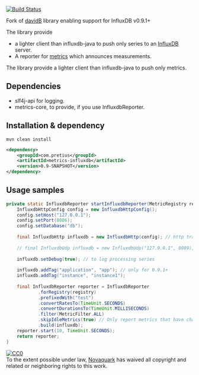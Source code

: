 [![Build Status](https://travis-ci.org/olejnikk/metrics-influxdb.svg?branch=master)](https://travis-ci.org/olejnikk/metrics-influxdb)

Fork of [davidB](https://github.com/davidB/metrics-influxdb) library enabling support for InfluxDB v0.9.1+

The library provide

* a lighter client than influxdb-java to push only series to an [InfluxDB](http://influxdb.org) server.
* A reporter for [metrics](http://metrics.codahale.com/) which announces measurements.

The library provide a lighter client than influxdb-java to push only metrics.

## Dependencies

* slf4j-api for logging.
* metrics-core, to provide, if you use InfluxdbReporter.

## Installation & dependency
```
mvn clean install
```

```xml
<dependency>
	<groupId>com.pretius</groupId>
	<artifactId>metrics-influxdb</artifactId>
	<version>0.9-SNAPSHOT</version>
</dependency>
```

## Usage samples
```java
private static InfluxdbReporter startInfluxdbReporter(MetricRegistry registry) throws Exception {
	InfluxdbHttpConfig config = new InfluxdbHttpConfig();
	config.setHost("127.0.0.1");
	config.setPort(8086);
	config.setDatabase("db");
	
	final InfluxdbHttp influxdb = new InfluxdbHttp(config); // http transport
	
	// final InfluxdbUdp influxdb = new InfluxdbUdp("127.0.0.1", 8089); // udp transport
	
	influxdb.setDebug(true); // to log processing series
	
	influxdb.addTag("application", "app"); // only for 0.9.1+
	influxdb.addTag("instance", "instance1");
	
	final InfluxdbReporter reporter = InfluxdbReporter
			.forRegistry(registry)
			.prefixedWith("test")
			.convertRatesTo(TimeUnit.SECONDS)
			.convertDurationsTo(TimeUnit.MILLISECONDS)
			.filter(MetricFilter.ALL)
			.skipIdleMetrics(true) // Only report metrics that have changed.
			.build(influxdb);
	reporter.start(10, TimeUnit.SECONDS);
	return reporter;
}
```

<p xmlns:dct="http://purl.org/dc/terms/">
  <a rel="license"
     href="http://creativecommons.org/publicdomain/zero/1.0/">
    <img src="http://i.creativecommons.org/p/zero/1.0/88x31.png" style="border-style: none;" alt="CC0" />
  </a>
  <br />
  To the extent possible under law,
  <a rel="dct:publisher"
     href="https://github.com/orgs/novaquark">
    <span property="dct:title">Novaquark</span></a>
  has waived all copyright and related or neighboring rights to
  this work.
</p>

